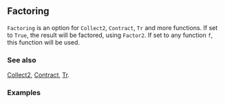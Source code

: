 ## Factoring

`Factoring` is an option for `Collect2`, `Contract`, `Tr` and more functions. If set to `True`, the result will be factored, using `Factor2`. If set to any function `f`, this function will be used.

### See also

[Collect2](Collect2), [Contract](Contract), [Tr](Tr).

### Examples
